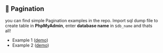 ## 📕 Pagination

you can find simple Pagination examples in the repo. Import
sql dump file to create table in **PhpMyAdmin**, enter **database name** in ```$db_name``` and thats all!

- Example 1 ([demo](https://gpx.ge/github/pagination/example1.php))
- Example 2 ([demo](https://gpx.ge/github/pagination/example2.php))
